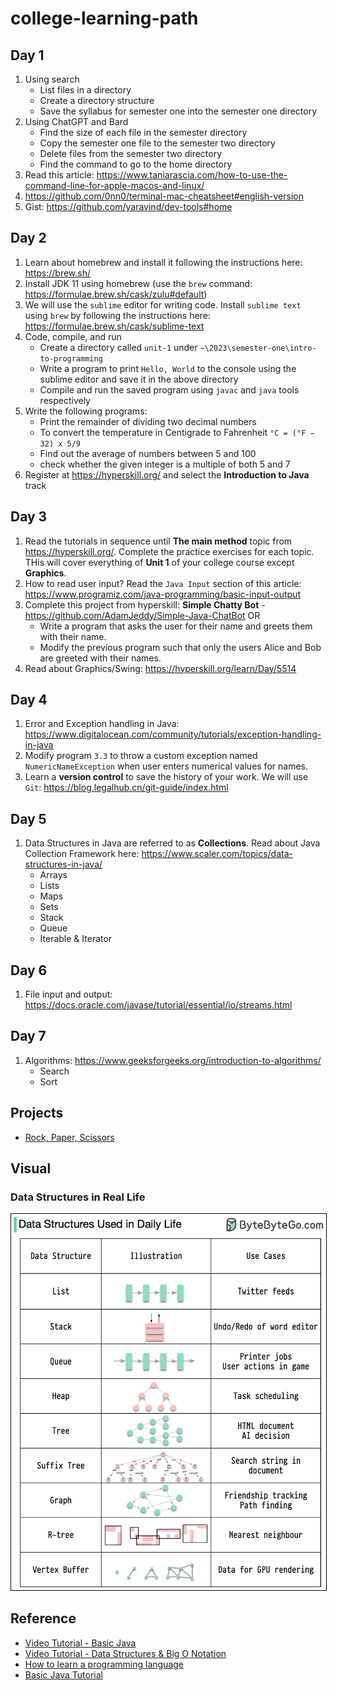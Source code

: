 # college-learning-path

## Day 1

1. Using search
    - List files in a directory
    - Create a directory structure
    - Save the syllabus for semester one into the semester one directory
2. Using ChatGPT and Bard
    - Find the size of each file in the semester directory
    - Copy the semester one file to the semester two directory
    - Delete files from the semester two directory
    - Find the command to go to the home directory
3. Read this article: https://www.taniarascia.com/how-to-use-the-command-line-for-apple-macos-and-linux/
4. https://github.com/0nn0/terminal-mac-cheatsheet#english-version
5. Gist: https://github.com/yaravind/dev-tools#home

## Day 2

1. Learn about homebrew and install it following the instructions here: https://brew.sh/
2. Install JDK 11 using homebrew (use the `brew` command: https://formulae.brew.sh/cask/zulu#default)
3. We will use the `sublime` editor for writing code. Install `sublime text` using `brew` by following the instructions
   here: https://formulae.brew.sh/cask/sublime-text
4. Code, compile, and run
    - Create a directory called `unit-1` under `~\2023\semester-one\intro-to-programming`
    - Write a program to print `Hello, World` to the console using the sublime editor and save it in the above directory
    - Compile and run the saved program using `javac` and `java` tools respectively
5. Write the following programs:
    - Print the remainder of dividing two decimal numbers
    - To convert the temperature in Centigrade to Fahrenheit `°C = (°F − 32) x 5/9`
    - Find out the average of numbers between 5 and 100
    - check whether the given integer is a multiple of both 5 and 7
6. Register at https://hyperskill.org/ and select the **Introduction to Java** track

## Day 3

1. Read the tutorials in sequence until **The main method** topic from https://hyperskill.org/. Complete the practice
   exercises for each topic. THis will cover everything of **Unit 1** of your college course except **Graphics**.
2. How to read user input? Read the `Java Input` section of this
   article: https://www.programiz.com/java-programming/basic-input-output
3. Complete this project from hyperskill: **Simple Chatty Bot** - https://github.com/AdamJeddy/Simple-Java-ChatBot OR
    - Write a program that asks the user for their name and greets them with their name.
    - Modify the previous program such that only the users Alice and Bob are greeted with their names.
4. Read about Graphics/Swing: https://hyperskill.org/learn/Day/5514

## Day 4

1. Error and Exception handling in Java: https://www.digitalocean.com/community/tutorials/exception-handling-in-java
2. Modify program `3.3` to throw a custom exception named `NumericNameException` when user enters numerical values for
   names.
3. Learn a **version control** to save the history of your work. We will
   use `Git`: https://blog.legalhub.cn/git-guide/index.html

## Day 5

1. Data Structures in Java are referred to as **Collections**. Read about Java Collection Framework
   here: https://www.scaler.com/topics/data-structures-in-java/
    - Arrays
    - Lists
    - Maps
    - Sets
    - Stack
    - Queue
    - Iterable & Iterator

## Day 6

1. File input and output: https://docs.oracle.com/javase/tutorial/essential/io/streams.html

## Day 7

1. Algorithms: https://www.geeksforgeeks.org/introduction-to-algorithms/
    - Search
    - Sort

## Projects

- [Rock, Paper, Scissors](project-rps/RockPaperScissors.md)

## Visual

### Data Structures in Real Life

<img src="images/datastructure-daily-usage.png" alt="Data Structures in Real Life" width="800" style="border:1px solid black"/>

## Reference

- [Video Tutorial - Basic Java](https://www.youtube.com/watch?v=xk4_1vDrzzo&list=PLZPZq0r_RZON03iKBjYOsOKr1-TD7z2lH&index=2)
- [Video Tutorial - Data Structures & Big O Notation](https://www.youtube.com/watch?v=RBSGKlAvoiM)
- [How to learn a programming language](https://medium.com/@yaravind/how-to-learn-a-programming-language-f62daab0a6cd)
- [Basic Java Tutorial](https://docs.oracle.com/javase/tutorial/java/TOC.html)
